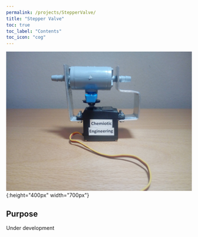 ```yaml
---
permalink: /projects/StepperValve/
title: "Stepper Valve"
toc: true
toc_label: "Contents"
toc_icon: "cog"
---
```


![Stepper Valve](/assets/images/StepperValve.jpg){:height="400px" width="700px"}

## Purpose

Under development

